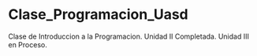 # Clase_Programacion_Uasd
Clase de Introduccion a la Programacion.
Unidad II Completada.
Unidad III en Proceso.

